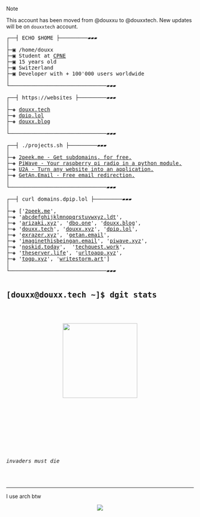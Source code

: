 > [!NOTE]
> This account has been moved from @douxxu to @douxxtech. New updates will be on `douxxtech` account.
<!-- thx @plyght -->
<pre>
┌──┤ ECHO $HOME ├─────────▰▰▰
│
├─▣ /home/douxx
├─▣ Student at <a href="https://cpne.ch" target="_blank">CPNE</a>
├─▣ 15 years old
├─▣ Switzerland
├─▣ Developer with + 100'000 users worldwide
│
└───────────────────────────────▰▰▰

┌──┤ https://websites ├─────────▰▰▰
│
├─◈ <a href="https://douxx.tech" target="_blank">douxx.tech</a>
├─◈ <a href="https://dpip.lol" target="_blank">dpip.lol</a>
├─◈ <a href="https://douxx.blog" target="_blank">douxx.blog</a>
│
└───────────────────────────────▰▰▰

┌──┤ ./projects.sh ├─────────▰▰▰
│
├─◈ <a href="https://2peek.me" target="_blank">2peek.me - Get subdomains, for free.</a>
├─◈ <a href="https://piwave.xyz" target="_blank">PiWave - Your raspberry pi radio in a python module.</a>
├─◈ <a href="https://github.com/url2app" target="_blank">U2A - Turn any website into an application.</a>
├─◈ <a href="https://getan.email" target="_blank">GetAn.Email - Free email redirection.</a>
│
└───────────────────────────────▰▰▰

┌──┤ curl domains.dpip.lol ├─────────▰▰▰
│
├─◈ ['<a href="https://2peek.me/" target="_blank">2peek.me</a>', 
├─◈ '<a href="https://abcdefghijklmnopqrstuvwxyz.ldt/" target="_blank">abcdefghijklmnopqrstuvwxyz.ldt</a>',
├─◈ '<a href="https://arizaki.xyz/" target="_blank">arizaki.xyz</a>', '<a href="https://dbo.one/" target="_blank">dbo.one</a>', '<a href="https://douxx.blog/" target="_blank">douxx.blog</a>', 
├─◈ '<a href="https://douxx.tech/" target="_blank">douxx.tech</a>', '<a href="https://douxx.xyz/" target="_blank">douxx.xyz</a>', '<a href="https://dpip.lol/" target="_blank">dpip.lol</a>',
├─◈ '<a href="https://exrazer.xyz/" target="_blank">exrazer.xyz</a>', '<a href="https://getan.email/" target="_blank">getan.email</a>', 
├─◈ '<a href="https://imaginethisbeingan.email/" target="_blank">imaginethisbeingan.email</a>', '<a href="https://piwave.xyz/" target="_blank">piwave.xyz</a>', 
├─◈ '<a href="https://noskid.today/" target="_blank">noskid.today</a>',  '<a href="https://techquest.work/" target="_blank">techquest.work</a>', 
├─◈ '<a href="https://theserver.life/" target="_blank">theserver.life</a>', '<a href="https://urltoapp.xyz/" target="_blank">urltoapp.xyz</a>', 
├─◈ '<a href="https://togp.xyz/" target="_blank">togp.xyz</a>', '<a href="https://writestorm.art/" target="_blank">writestorm.art</a>']
│
└───────────────────────────────▰▰▰

<h2>[douxx@douxx.tech ~]$ dgit stats</h2>
<p align="center">
<img height="200px" src="https://github-readme-stats.vercel.app/api?username=douxxtech&hide_border=true&show_icons=true&count_private=true&theme=midnight-purple&bg_color=151515">
<br>
<img title="" src="https://github-readme-activity-graph.vercel.app/graph?username=douxxtech&theme=nightowl"/>
<br>
<img title="" src="https://prv-readme-streak.dpip.lol/?user=douxxtech&theme=midnight-purple&hide_border=true&stroke=f53b3b"/>  
</p>


<h6>invaders must die</h6>
</pre>
---
I use arch btw

    
<div align="center">
<img src="https://moe-counter.glitch.me/get/@:douxxu?theme=rule34">
</div>
